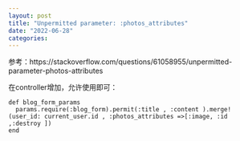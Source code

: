 ```yaml
---
layout: post
title: "Unpermitted parameter: :photos_attributes"
date: "2022-06-28"
categories: 
---
```

<p>参考：https://stackoverflow.com/questions/61058955/unpermitted-parameter-photos-attributes</p>

<p>在controller增加，允许使用即可：</p>

<pre class="lang-rb s-code-block">
<code class="hljs language-ruby"><span class="hljs-keyword">def</span> <span class="hljs-title function_">blog_form_params</span>
  params.<span class="hljs-keyword">require</span>(<span class="hljs-symbol">:blog_form</span>).permit(<span class="hljs-symbol">:title</span> , <span class="hljs-symbol">:content</span> ).merge!(<span class="hljs-symbol">user_id:</span> current_user.id , <span class="hljs-symbol">:photos_attributes</span> =&gt;[<span class="hljs-symbol">:image</span>, <span class="hljs-symbol">:id</span> ,<span class="hljs-symbol">:destroy</span> ])
<span class="hljs-keyword">end</span>
</code></pre>

